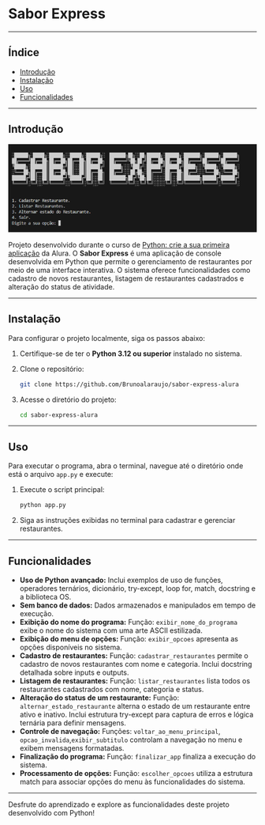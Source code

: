 # Sabor Express

---

## Índice

- [Introdução](#introdução)
- [Instalação](#instalação)
- [Uso](#uso)
- [Funcionalidades](#funcionalidades)

---

## Introdução

![alt text](image.png)

Projeto desenvolvido durante o curso de [Python: crie a sua primeira aplicação](https://cursos.alura.com.br/course/python-crie-sua-primeira-aplicacao) da Alura.
O **Sabor Express** é uma aplicação de console desenvolvida em Python que permite o gerenciamento de restaurantes por meio de uma interface interativa. O sistema oferece funcionalidades como cadastro de novos restaurantes, listagem de restaurantes cadastrados e alteração do status de atividade.

---

## Instalação

Para configurar o projeto localmente, siga os passos abaixo:

1. Certifique-se de ter o **Python 3.12 ou superior** instalado no sistema.

2. Clone o repositório:

   ```bash
   git clone https://github.com/Brunoalaraujo/sabor-express-alura
   ```

3. Acesse o diretório do projeto:

   ```bash
   cd sabor-express-alura
   ```

---

## Uso

Para executar o programa, abra o terminal, navegue até o diretório onde está o arquivo `app.py` e execute:

1. Execute o script principal:

   ```bash
   python app.py
   ```

2. Siga as instruções exibidas no terminal para cadastrar e gerenciar restaurantes.

---

## Funcionalidades

- **Uso de Python avançado:** Inclui exemplos de uso de funções, operadores ternários, dicionário, try-except, loop for, match, docstring e a biblioteca OS.
- **Sem banco de dados:** Dados armazenados e manipulados em tempo de execução.
- **Exibição do nome do programa:** Função: `exibir_nome_do_programa` exibe o nome do sistema com uma arte ASCII estilizada.
- **Exibição do menu de opções:** Função: `exibir_opcoes` apresenta as opções disponíveis no sistema.
- **Cadastro de restaurantes:** Função: `cadastrar_restaurantes` permite o cadastro de novos restaurantes com nome e categoria. Inclui docstring detalhada sobre inputs e outputs.
- **Listagem de restaurantes:** Função: `listar_restaurantes` lista todos os restaurantes cadastrados com nome, categoria e status.
- **Alteração do status de um restaurante:** Função: `alternar_estado_restaurante` alterna o estado de um restaurante entre ativo e inativo. Inclui estrutura try-except para captura de erros e lógica ternária para definir mensagens.
- **Controle de navegação:** Funções: `voltar_ao_menu_principal`, `opcao_invalida`,`exibir_subtitulo` controlam a navegação no menu e exibem mensagens formatadas.
- **Finalização do programa:** Função: `finalizar_app` finaliza a execução do sistema.
- **Processamento de opções:** Função: `escolher_opcoes` utiliza a estrutura match para associar opções do menu às funcionalidades do sistema.

---

Desfrute do aprendizado e explore as funcionalidades deste projeto desenvolvido com Python!

